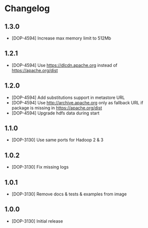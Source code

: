 # Changelog

## 1.3.0

* [DOP-4594] Increase max memory limit to 512Mb

## 1.2.1

* [DOP-4594] Use https://dlcdn.apache.org instead of https://apache.org/dist

## 1.2.0

* [DOP-4594] Add substitutions support in metastore URL
* [DOP-4594] Use http://archive.apache.org only as fallback URL if package is missing in https://apache.org/dist
* [DOP-4594] Upgrade hdfs data during start

## 1.1.0

* [DOP-3130] Use same ports for Hadoop 2 & 3

## 1.0.2

* [DOP-3130] Fix missing logs

## 1.0.1

* [DOP-3130] Remove docs & tests & examples from image

## 1.0.0

* [DOP-3130] Initial release
